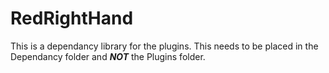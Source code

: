 # RedRightHand
This is a dependancy library for the plugins. This needs to be placed in the Dependancy folder and ***NOT*** the Plugins folder.